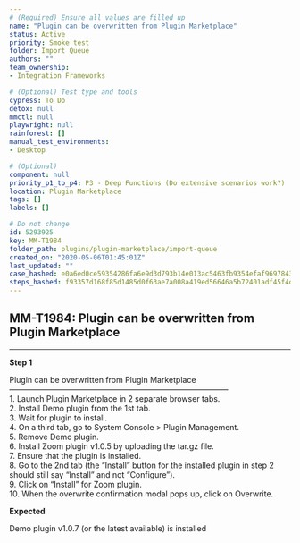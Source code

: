 ```yaml
---
# (Required) Ensure all values are filled up
name: "Plugin can be overwritten from Plugin Marketplace"
status: Active
priority: Smoke test
folder: Import Queue
authors: ""
team_ownership: 
- Integration Frameworks

# (Optional) Test type and tools
cypress: To Do
detox: null
mmctl: null
playwright: null
rainforest: []
manual_test_environments: 
- Desktop

# (Optional)
component: null
priority_p1_to_p4: P3 - Deep Functions (Do extensive scenarios work?)
location: Plugin Marketplace
tags: []
labels: []

# Do not change
id: 5293925
key: MM-T1984
folder_path: plugins/plugin-marketplace/import-queue
created_on: "2020-05-06T01:45:01Z"
last_updated: ""
case_hashed: e0a6ed0ce59354286fa6e9d3d793b14e013ac5463fb9354efaf9697843b9b9e8f9ca3ae434c0645874d1161f8d54cdcd
steps_hashed: f93357d168f85d1485d0f63ae7a008a419ed56646a5b72401adf45f4df7e6e4139d2f2335ac4df1c5b1469a52c479d5f
---
```


## MM-T1984: Plugin can be overwritten from Plugin Marketplace

---

**Step 1**

Plugin can be overwritten from Plugin Marketplace\
————————————————————————————\
1\. Launch Plugin Marketplace in 2 separate browser tabs.\
2\. Install Demo plugin from the 1st tab.\
3\. Wait for plugin to install.\
4\. On a third tab, go to System Console > Plugin Management.\
5\. Remove Demo plugin.\
6\. Install Zoom plugin v1.0.5 by uploading the tar.gz file.\
7\. Ensure that the plugin is installed.\
8\. Go to the 2nd tab (the “Install” button for the installed plugin in step 2 should still say “Install” and not “Configure”).\
9\. Click on “Install” for Zoom plugin.\
10\. When the overwrite confirmation modal pops up, click on Overwrite.

**Expected**

Demo plugin v1.0.7 (or the latest available) is installed
